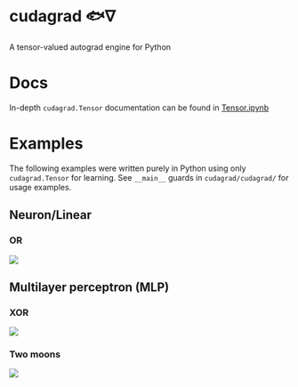 # cudagrad 🐟∇

A tensor-valued autograd engine for Python

# Docs

In-depth `cudagrad.Tensor` documentation can be found in [Tensor.ipynb](./Tensor.ipynb)

# Examples

The following examples were written purely in Python using only `cudagrad.Tensor` for learning. See `__main__` guards in `cudagrad/cudagrad/` for usage examples.

## Neuron/Linear

### OR

![](cudagrad/plots/linear-3d.jpg)

## Multilayer perceptron (MLP)

### XOR

![](cudagrad/plots/mlp-3d.jpg)

### Two moons

![](cudagrad/plots/moons-3d.jpg)

